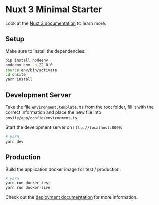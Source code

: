 # Nuxt 3 Minimal Starter

Look at the [Nuxt 3 documentation](https://nuxt.com/docs/getting-started/introduction) to learn more.

## Setup

Make sure to install the dependencies:

```bash
pip install nodeenv
nodeenv env -n 22.8.0
source env/bin/activate
cd onsite
yarn install
```

## Development Server

Take the file `environment.template.ts` from the root folder,
fill it with the correct information and place the new file into
`onsite/app/config/environment.ts`.

Start the development server on `http://localhost:8000`:

```bash
# yarn
yarn dev
```

## Production

Build the application docker image for test / production:

```bash
# yarn
yarn run docker-test
yarn run docker-live
```

Check out the [deployment documentation](https://nuxt.com/docs/getting-started/deployment) for more information.
